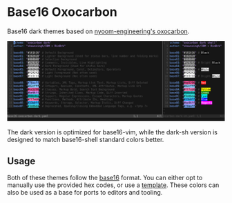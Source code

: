 # Base16 Oxocarbon

Base16 dark themes based on [nyoom-engineering's oxocarbon](https://github.com/nyoom-engineering/oxocarbon.nvim).

<img alt="Screenshot showing hex value colors" src="https://github.com/Dareka826/base16-oxocarbon/raw/refs/heads/main/scr.png">

The dark version is optimized for base16-vim, while the dark-sh version is designed to match base16-shell standard colors better.

## Usage

Both of these themes follow the [base16](https://github.com/chriskempson/base16) format. You can either opt to manually use the provided hex codes, or use a [template](https://github.com/chriskempson/base16-templates-source). These colors can also be used as a base for ports to editors and tooling.
